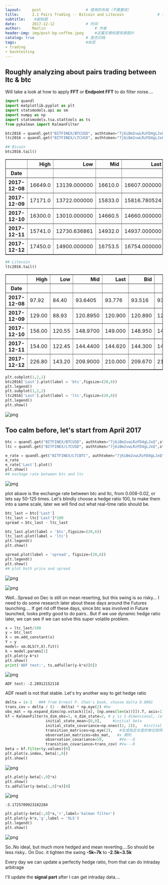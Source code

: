 ```yaml
---
layout:     post   				    # 使用的布局（不需要改）
title:      2.1 Pairs Trading -- Bitcoin and Litecoin 				# 标题 
subtitle:    #副标题
date:       2017-12-12				# 时间
author:     Manlin 						# 作者
header-img: img/post-bg-coffee.jpeg 	#这篇文章标题背景图片
catalog: true 						# 是否归档
tags:								#标签
- trading
- backtesting
---
```


## Roughly analyzing about pairs trading between ltc & btc
Will take a look at how to apply **FFT** or **Endpoint FFT** to do filter noise.... 


```python
import quandl
import matplotlib.pyplot as plt
import statsmodels.api as sm
import numpy as np
import statsmodels.tsa.stattools as ts 
from pykalman import KalmanFilter
```


```python
btc2016 = quandl.get("BITFINEX/BTCUSD", authtoken="7j6iBm2vwLRzFD4gLJxQ",start_date="2016-01-01", end_date="2017-12-12")
ltc2016 = quandl.get("BITFINEX/LTCUSD", authtoken="7j6iBm2vwLRzFD4gLJxQ",start_date="2016-01-01", end_date="2017-12-22")
```


```python
## Bicoin
btc2016.tail()
```




<div>
<style>
    .dataframe thead tr:only-child th {
        text-align: right;
    }

    .dataframe thead th {
        text-align: left;
    }

    .dataframe tbody tr th {
        vertical-align: top;
    }
</style>
<table border="1" class="dataframe">
  <thead>
    <tr style="text-align: right;">
      <th></th>
      <th>High</th>
      <th>Low</th>
      <th>Mid</th>
      <th>Last</th>
      <th>Bid</th>
      <th>Ask</th>
      <th>Volume</th>
    </tr>
    <tr>
      <th>Date</th>
      <th></th>
      <th></th>
      <th></th>
      <th></th>
      <th></th>
      <th></th>
      <th></th>
    </tr>
  </thead>
  <tbody>
    <tr>
      <th>2017-12-08</th>
      <td>16649.0</td>
      <td>13139.000000</td>
      <td>16610.0</td>
      <td>16607.000000</td>
      <td>16608.0</td>
      <td>16612.0</td>
      <td>141225.692924</td>
    </tr>
    <tr>
      <th>2017-12-09</th>
      <td>17171.0</td>
      <td>13722.000000</td>
      <td>15833.0</td>
      <td>15816.780524</td>
      <td>15822.0</td>
      <td>15844.0</td>
      <td>124036.209586</td>
    </tr>
    <tr>
      <th>2017-12-10</th>
      <td>16300.0</td>
      <td>13010.000000</td>
      <td>14660.5</td>
      <td>14660.000000</td>
      <td>14660.0</td>
      <td>14661.0</td>
      <td>77819.746914</td>
    </tr>
    <tr>
      <th>2017-12-11</th>
      <td>15741.0</td>
      <td>12730.636861</td>
      <td>14932.0</td>
      <td>14937.000000</td>
      <td>14926.0</td>
      <td>14938.0</td>
      <td>107145.646045</td>
    </tr>
    <tr>
      <th>2017-12-12</th>
      <td>17450.0</td>
      <td>14900.000000</td>
      <td>16753.5</td>
      <td>16754.000000</td>
      <td>16753.0</td>
      <td>16754.0</td>
      <td>78088.984663</td>
    </tr>
  </tbody>
</table>
</div>




```python
## Litecoin
ltc2016.tail()
```




<div>
<style>
    .dataframe thead tr:only-child th {
        text-align: right;
    }

    .dataframe thead th {
        text-align: left;
    }

    .dataframe tbody tr th {
        vertical-align: top;
    }
</style>
<table border="1" class="dataframe">
  <thead>
    <tr style="text-align: right;">
      <th></th>
      <th>High</th>
      <th>Low</th>
      <th>Mid</th>
      <th>Last</th>
      <th>Bid</th>
      <th>Ask</th>
      <th>Volume</th>
    </tr>
    <tr>
      <th>Date</th>
      <th></th>
      <th></th>
      <th></th>
      <th></th>
      <th></th>
      <th></th>
      <th></th>
    </tr>
  </thead>
  <tbody>
    <tr>
      <th>2017-12-08</th>
      <td>97.92</td>
      <td>84.40</td>
      <td>93.6405</td>
      <td>93.776</td>
      <td>93.516</td>
      <td>93.765</td>
      <td>4.115328e+05</td>
    </tr>
    <tr>
      <th>2017-12-09</th>
      <td>129.00</td>
      <td>88.93</td>
      <td>120.8950</td>
      <td>120.900</td>
      <td>120.890</td>
      <td>120.900</td>
      <td>1.194806e+06</td>
    </tr>
    <tr>
      <th>2017-12-10</th>
      <td>156.00</td>
      <td>120.55</td>
      <td>148.9700</td>
      <td>149.000</td>
      <td>148.950</td>
      <td>148.990</td>
      <td>1.588527e+06</td>
    </tr>
    <tr>
      <th>2017-12-11</th>
      <td>154.00</td>
      <td>122.45</td>
      <td>144.4400</td>
      <td>144.620</td>
      <td>144.300</td>
      <td>144.580</td>
      <td>8.341240e+05</td>
    </tr>
    <tr>
      <th>2017-12-12</th>
      <td>226.80</td>
      <td>143.20</td>
      <td>209.9000</td>
      <td>210.000</td>
      <td>209.670</td>
      <td>210.130</td>
      <td>1.682685e+06</td>
    </tr>
  </tbody>
</table>
</div>




```python
plt.subplot(1,2,1)
btc2016['Last'].plot(label = 'btc',figsize=(20,6))
plt.legend()
plt.subplot(1,2,2)
ltc2016['Last'].plot(label = 'ltc',figsize=(20,6))
plt.legend()
plt.show()
```


![png](https://ws3.sinaimg.cn/large/006tNc79gy1fmdzmu1r55j30wn0a2q3g.jpg)


## Too calm before, let's start from April 2017


```python
btc = quandl.get("BITFINEX/BTCUSD", authtoken="7j6iBm2vwLRzFD4gLJxQ",start_date="2017-04-01", end_date="2017-12-12")
ltc = quandl.get("BITFINEX/LTCUSD", authtoken="7j6iBm2vwLRzFD4gLJxQ",start_date="2017-04-01", end_date="2017-12-22")
```


```python
e_rate = quandl.get("BITFINEX/LTCBTC", authtoken="7j6iBm2vwLRzFD4gLJxQ", start_date="2017-04-01", end_date="2017-12-12") # btc&ltc exchange rate
e_rate
e_rate['Last'].plot()
plt.show()
## exchage rate between btc and ltc
```


![png](https://ws2.sinaimg.cn/large/006tNc79gy1fmdzn8xzsrj30ax07cwes.jpg)


plot abave is the exchange rate between btc and ltc, from 0.008-0.02, or lets say 50-125 times.
Let's blindly choose a hedge ratio 100, to make them into a same scale, later we will find out what real-time ratio should be.


```python
btc_last = btc['Last']
ltc_last = ltc['Last']*100
spread = btc_last - ltc_last

btc_last.plot(label = 'btc',figsize=(20,6))
ltc_last.plot(label = 'ltc')
plt.legend()
plt.show()

spread.plot(label = 'spread', figsize=(20,6))
plt.legend()
plt.show()
## plot both price and spread
```


![png](https://ws4.sinaimg.cn/large/006tNc79gy1fmdznni4w4j30wn0a2q3p.jpg)



![png](https://ws2.sinaimg.cn/large/006tNc79gy1fmdzo27znpj30wn0a2gm9.jpg)


Well...Spread on Dec is still on mean reserting, but this swing is so risky... I need to do some research later about these days around the Futures launching.... If get rid off these days, since btc was involved in Future launched, looks pretty good to do pairs.. But if we use dynamic hedge ratio later, we can see if we can solve this super volatile problem. 


```python
x = ltc_last/100
y = btc_last
X = sm.add_constant(x)
Y = y
model= sm.OLS(Y,X).fit()
k = model.params[1]
plt.plot(y-k*x)
plt.show()
print('ADF test:', ts.adfuller(y-k*x)[0])
```


![png](https://ws1.sinaimg.cn/large/006tNc79gy1fmdzod3988j30ax070mxa.jpg)


    ADF test: -2.28912152118


ADF reselt is not that stable. Let's try another way to get hedge ratio


```python
delta = 1e-3   ### from Ernest P. Chan's book, choose dalta 0.0001
trans_cov = delta / (1 - delta) * np.eye(2) #Vw
obs_mat = np.expand_dims(np.vstack([[x], [np.ones(len(x))]]).T, axis=1)
kf = KalmanFilter(n_dim_obs=1, n_dim_state=2, # y is 1-dimensional, (alpha, beta) is 2-dimensional
                  initial_state_mean=[0,0],     #initial beta
                  initial_state_covariance=np.ones((2, 2)),   #initial R
                  transition_matrices=np.eye(2),   #生成指定长度的单位矩阵 R
                  observation_matrices=obs_mat,   #x 两列
                  observation_covariance=50,       #Ve---Q
                  transition_covariance=trans_cov) #Vw---R
beta = kf.filter(y.values)[0]
plt.plot(x.index, beta[:,0])
plt.show()
```


![png](https://ws4.sinaimg.cn/large/006tNc79gy1fmdzoly3ylj30ai070t8t.jpg)



```python
plt.plot(y-beta[:,0]*x)
plt.show()
ts.adfuller(y-beta[:,0]*x)[0]
```


![png](https://ws1.sinaimg.cn/large/006tNc79gy1fmdzoyh5n7j30ax0700sv.jpg)





    -3.1725709923182284




```python
plt.plot(y-beta[:,0]*x,'r',label='kalman filter')
plt.plot(y-k*x,'g',label = 'OLS')
plt.legend()
plt.show()
```


![png](https://ws1.sinaimg.cn/large/006tNc79gy1fmdzp9xsf4j30ax0700t0.jpg)


So..No ideal, but much more hedged and mean reverting....So should be less risky.. On Doc. it tighten the swing **-5k~7k** to **-2.5k~3.5k**

Every day we can update a perfectly hedge ratio, from that can do intraday arbitrage

I'll update the **signal part** after I can get intraday data....


```python

```
